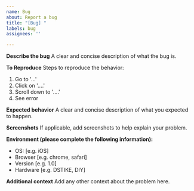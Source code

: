 ```yaml
---
name: Bug
about: Report a bug
title: "[Bug] "
labels: bug
assignees: ''

---
```


**Describe the bug**
A clear and concise description of what the bug is.

**To Reproduce**
Steps to reproduce the behavior:
1. Go to '...'
2. Click on '....'
3. Scroll down to '....'
4. See error

**Expected behavior**
A clear and concise description of what you expected to happen.

**Screenshots**
If applicable, add screenshots to help explain your problem.

**Environment (please complete the following information):**
 - OS: [e.g. iOS]
 - Browser [e.g. chrome, safari]
 - Version [e.g. 1.0]
 - Hardware [e.g. DSTIKE, DIY]

**Additional context**
Add any other context about the problem here.
